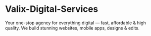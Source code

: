 # Valix-Digital-Services
Your one-stop agency for everything digital — fast, affordable &amp; high quality. We build stunning websites, mobile apps, designs &amp; edits.

